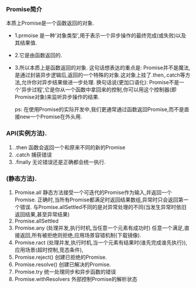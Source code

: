 ### Promise简介

本质上Promise是一个函数返回的对象.
- 1.prmoise 是一种'对象类型',用于表示一个异步操作的最终完成(或失败)以及其结果值.
- 2.它是由函数返回的.
- 3.所以本质上是函数返回的对象.
  这句话想表达的重点是:
  Promise并不是魔法,是通过封装异步逻辑后,返回的一个特殊的对象.这对象上挂了.then,.catch等方法,允许你对异步结果做进一步处理.
  换句话说(更加口语化):
  Promise不是一个'异步过程',它是你从一个函数中拿回来的控制,你可以用这个控制器(即Promise对象)来监听异步操作的结果.

  ps:
    在使用Promise的实际开发中,我们更通常通过函数返回Promise,而不是直接new一个Promise在外头用.

### API(实例方法).
1. .then 函数会返回一个和原来不同的新的Promise
2. .catch 捕获错误
3. .finally 无论错误还是正确都会统一执行.
### (静态方法).
1. Promise.all 静态方法接受一个可迭代的Promise作为输入,并返回一个Promise.
  正确时,当所有Promise都满足时返回结果数组,异常时只会返回第一个错误.
  与Promise.allSettled不同的是对异常处理的不同(当发生异常时依旧返回结果,甚至异常结果)
2. Promise.allSettled
3. Promise.any  (处理并发,执行时机,当任意一个元素有成功时) 任意一个满足,直接返回,所有被拒绝则拒绝,应用场景容错机制(下载镜像).
4. Promise.ract (处理并发,执行时机,当一个元素有结果时(谁先完成谁先执行)),应用场景(超时控制,竞态条件),
5. Promise.reject()  创建已拒绝的Promise.
6. Promise.resolve() 创建已解决的Promise.
7. Promise.try 统一处理同步和异步函数的错误
8. Promise.withResolvers 外部控制Promise的解析状态